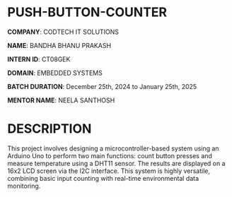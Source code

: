# PUSH-BUTTON-COUNTER

**COMPANY**:  CODTECH IT SOLUTIONS

**NAME**:  BANDHA BHANU PRAKASH

**INTERN ID**:  CT08GEK

**DOMAIN**:  EMBEDDED SYSTEMS

**BATCH DURATION**:  December 25th, 2024 to January 25th, 2025

**MENTOR NAME**:  NEELA SANTHOSH

# DESCRIPTION
This project involves designing a microcontroller-based system using an Arduino Uno to perform two main functions: count button presses and measure temperature using a DHT11 sensor. The results are displayed on a 16x2 LCD screen via the I2C interface. This system is highly versatile, combining basic input counting with real-time environmental data monitoring.
